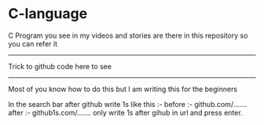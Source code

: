 # C-language
C Program you see in my videos and stories are there in this repository so you can refer it

***********************************
 Trick to github code here to see 
***********************************
Most of you know how to do this but I am writing this for the beginners 

In the search bar after github write 1s like this :-
before :- github.com/.......
after :- github1s.com/.......
only write 1s after gihub in url and press enter.
